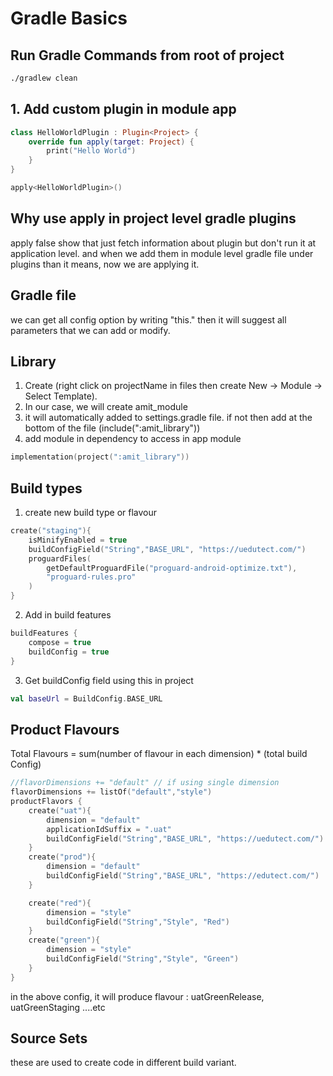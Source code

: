 # Gradle Basics

## Run Gradle Commands from root of project
```bash
./gradlew clean
```

## 1. Add custom plugin in module app

```kotlin
class HelloWorldPlugin : Plugin<Project> {
    override fun apply(target: Project) {
        print("Hello World")
    }
}

apply<HelloWorldPlugin>()
```

## Why use apply in project level gradle plugins
apply false show that just fetch information about plugin but don't run it at application level. 
and when we add them in module level gradle file under plugins than it means, now we are applying it.

## Gradle file
we can get all config option by writing "this." then it will suggest all parameters that we can add or modify.

## Library
1. Create (right click on projectName in files then create New -> Module -> Select Template).
2. In our case, we will create amit_module
3. it will automatically added to settings.gradle file. if not then add at the bottom of the file (include(":amit_library"))
4. add module in dependency to access in app module
```kotlin
implementation(project(":amit_library"))
```

## Build types
1. create new build type or flavour
```kotlin
create("staging"){
    isMinifyEnabled = true
    buildConfigField("String","BASE_URL", "https://uedutect.com/")
    proguardFiles(
        getDefaultProguardFile("proguard-android-optimize.txt"),
        "proguard-rules.pro"
    )
}
```

2. Add in build features
```kotlin
buildFeatures {
    compose = true
    buildConfig = true
}
```

3. Get buildConfig field using this in project
```kotlin
val baseUrl = BuildConfig.BASE_URL
```

## Product Flavours
Total Flavours = sum(number of flavour in each dimension) * (total build Config)
```kotlin
//flavorDimensions += "default" // if using single dimension
flavorDimensions += listOf("default","style")
productFlavors {
    create("uat"){
        dimension = "default"
        applicationIdSuffix = ".uat"
        buildConfigField("String","BASE_URL", "https://uedutect.com/")
    }
    create("prod"){
        dimension = "default"
        buildConfigField("String","BASE_URL", "https://edutect.com/")
    }

    create("red"){
        dimension = "style"
        buildConfigField("String","Style", "Red")
    }
    create("green"){
        dimension = "style"
        buildConfigField("String","Style", "Green")
    }
}
```
in the above config, it will produce flavour : uatGreenRelease, uatGreenStaging ....etc

## Source Sets
these are used to create code in different build variant.



